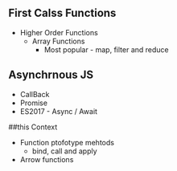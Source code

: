 ## First Calss Functions
- Higher Order Functions
  - Array Functions
    - Most popular - map, filter and reduce



## Asynchrnous JS
- CallBack
- Promise
- ES2017 - Async / Await



##this Context
- Function ptofotype mehtods
  - bind, call and apply
- Arrow functions


